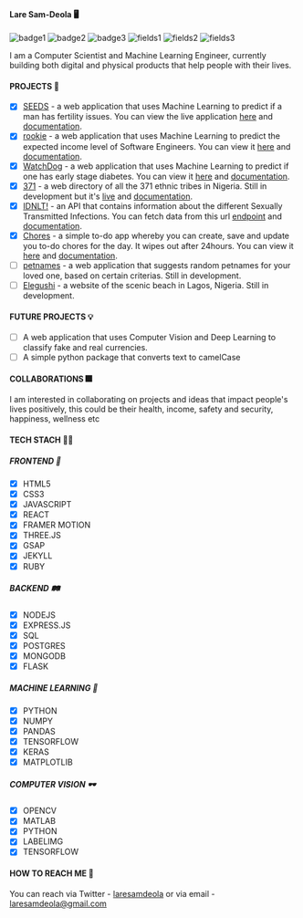 #### Lare Sam-Deola 🖥️
![badge1](https://img.shields.io/badge/language-python-black) ![badge2](https://img.shields.io/badge/language-javascript-black) ![badge3](https://img.shields.io/badge/language-ruby-black) ![fields1](https://img.shields.io/badge/fields-machine%20learning-orange) ![fields2](https://img.shields.io/badge/fields-front--end-orange) ![fields3](https://img.shields.io/badge/fields-computer%20vision-orange)

I am a Computer Scientist and Machine Learning Engineer, currently building both digital and physical products that help people with their lives.

#### PROJECTS 🤟

- [x] [SEEDS]() - a web application that uses Machine Learning to predict if a man has fertility issues. You can view the live application [here](https://seedswebapp.herokuapp.com/home) and [documentation](https://github.com/laresamdeola/seeds/blob/main/README.md).
- [x] [rookie]() - a web application that uses Machine Learning to predict the expected income level of Software Engineers. You can view it [here](https://futuresalary2app.herokuapp.com/) and [documentation](https://github.com/laresamdeola/rookie/blob/main/README.md).
- [x] [WatchDog]() - a web application that uses Machine Learning to predict if one has early stage diabetes. You can view it [here](https://diabeteswatchdog.herokuapp.com/home) and [documentation](https://github.com/laresamdeola/WatchDog/blob/main/README.md).
- [x] [371]() - a web directory of all the 371 ethnic tribes in Nigeria. Still in development but it's [live](https://the371tribesofnaija.herokuapp.com/home.html) and [documentation](https://github.com/laresamdeola/371/blob/main/README.md).
- [x] [IDNLT!]() - an API that contains information about the different Sexually Transmitted Infections. You can fetch data from this url [endpoint](http://idnlt-api2.herokuapp.com/infections) and [documentation](https://github.com/laresamdeola/idnlt-api#readme).
- [x] [Chores]() - a simple to-do app whereby you can create, save and update you to-do chores for the day. It wipes out after 24hours. You can view it [here](https://todocrudflaskapp.herokuapp.com/) and [documentation]().
- [ ] [petnames]() - a web application that suggests random petnames for your loved one, based on certain criterias. Still in development.
- [ ] [Elegushi]() - a website of the scenic beach in Lagos, Nigeria. Still in development.

#### FUTURE PROJECTS 💡

- [ ] A web application that uses Computer Vision and Deep Learning to classify fake and real currencies.
- [ ] A simple python package that converts text to camelCase

#### COLLABORATIONS 🎆

I am interested in collaborating on projects and ideas that impact people's lives positively, this could be their health, income, safety and security, happiness, wellness etc

#### TECH STACH 👨‍💻

##### FRONTEND 🎨
- [x] HTML5
- [x] CSS3
- [x] JAVASCRIPT
- [x] REACT
- [x] FRAMER MOTION
- [x] THREE.JS
- [x] GSAP
- [x] JEKYLL
- [x] RUBY

##### BACKEND 🛤️
- [x] NODEJS
- [x] EXPRESS.JS
- [x] SQL
- [x] POSTGRES
- [x] MONGODB
- [x] FLASK

##### MACHINE LEARNING 🤖
- [x] PYTHON
- [x] NUMPY
- [x] PANDAS
- [x] TENSORFLOW
- [x] KERAS
- [x] MATPLOTLIB

##### COMPUTER VISION 🕶️
- [x] OPENCV
- [x] MATLAB
- [x] PYTHON
- [x] LABELIMG
- [x] TENSORFLOW 

#### HOW TO REACH ME 📱

You can reach via Twitter - [laresamdeola]() or via email - laresamdeola@gmail.com
